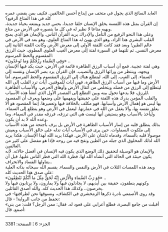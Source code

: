 ------------------------------------------------------------------------

العابد السائح الذي يجول في متحف من إبداع أحسن الخالقين. فكيف بمن يقضي
عمره كله في هذا المتاع الرفيع؟  
إن القرآن بمثل هذه اللمسة يخلق الإنسان خلقا جديدا، بحس جديد ويمتعه بحياة
جديدة، ويهبه متاعا لا نظير له في كل ما يتصوره في الأرض من متاع.  
وعلى هذا النحو الرفيع من التأمل والإدراك يريد القرآن الناس. والإيمان هو
الذي يمنح القلب البشري هذا الزاد، وهو الذي يهيئ له هذا المتاع العلوي.
وهو بعد في الأرض في عالم الطين! وبعد فقد كانت اللفتة الأولى إلى معرض
الأرض وكانت اللفتة الثانية إلى معرض النفس. ثم تلتهما في السورة لفتة إلى
معرض الغيب العلوي المطوي، حيث الرزق المقسوم والحظ المرسوم:  
«وَفِي السَّماءِ رِزْقُكُمْ وَما تُوعَدُونَ» ..  
وهي لفتة عجيبة. فمع أن أسباب الرزق الظاهرة قائمة في الأرض، حيث يكد فيها
الإنسان ويجهد، وينتظر من ورائها الرزق والنصيب. فإن القرآن يرد بصر
الإنسان ونفسه إلى السماء. إلى الغيب. إلى الله. ليتطلع هناك إلى الرزق
المقسوم والحظ المرسوم. أما الأرض وما فيها من أسباب الرزق الظاهرة، فهي
آيات للموقنين. آيات ترد القلب إلى الله ليتطلع إلى الرزق من فضله ويتخلص
من أثقال الأرض وأوهاق الحرص، والأسباب الظاهرة للرزق، فلا يدعها تحول بينه
وبين التطلع إلى المصدر الأول الذي أنشأ هذه الأسباب.  
والقلب المؤمن يدرك هذه اللفتة على حقيقتها ويفهمها على وضعها ويعرف أن
المقصود بها ليس هو إهمال الأرض وأسبابها. فهو مكلف بالخلافة فيها
وتعميرها. إنما المقصود هو ألا يعلق نفسه بها، وألا يغفل عن الله في
عمارتها. ليعمل في الأرض وهو يتطلع إلى السماء. وليأخذ بالأسباب وهو يستيقن
أنها ليست هي التي ترزقه، فرزقه مقدر في السماء، وما وعده الله لا بد أن
يكون.  
بذلك ينطلق قلبه من إسار الأسباب الظاهرة في الأرض بل يرف بأجنحة من هذه
الأسباب إلى ملكوت السماوات. حين يرى في الأسباب آيات تدله على خالق
الأسباب ويعيش موصولا قلبه بالسماء، وقدماه ثابتتان على الأرض. فهكذا يريد
الله لهذا الإنسان. هكذا يريد الله لذلك المخلوق الذي جبله من الطين ونفخ
فيه من روحه فإذا هو مفضل على كثير من العالمين.  
والإيمان هو الوسيلة لتحقيق ذلك الوضع الذي يكون فيه الإنسان في أفضل
حالاته. لأنه يكون حينئذ في الحالة التي أنشأه الله لها. فطرة الله التي
فطر الناس عليها. قبل أن يتناولها الفساد والانحراف..  
وبعد هذه اللمسات الثلاث في الأرض والنفس والسماء. يقسم الله سبحانه بذاته
العلية على صدق هذا الحديث كله:  
«فَوَ رَبِّ السَّماءِ وَالْأَرْضِ إِنَّهُ لَحَقٌّ مِثْلَ ما أَنَّكُمْ تَنْطِقُونَ» ..  
وكونهم ينطقون، حقيقة بين أيديهم، لا يجادلون فيها ولا يمارون، ولا يرتابون
فيها ولا يخرصون.. وكذلك هذا الحديث كله. والله أصدق القائلين.  
وقد روى الأصمعي نادرة ذكرها الزمخشري في الكشاف، ونسوقها نحن لطرافتها- في
تحفظ من جانب الرواية! - قال:  
«أقبلت من جامع البصرة، فطلع أعرابي على قعود له. فقال: ممن الرجل؟ قلت: من
بني أصمع. قال:

------------------------------------------------------------------------

الجزء: 6 ¦ الصفحة: 3381
